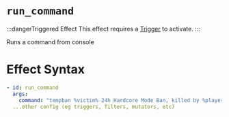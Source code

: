 # `run_command`
:::dangerTriggered Effect
This effect requires a [Trigger](https://plugins.auxilor.io/effects/all-triggers) to activate.
:::

Runs a command from console

# Effect Syntax
```yaml
- id: run_command
  args:
    command: "tempban %victim% 24h Hardcore Mode Ban, killed by %player%" # Supports %player% and %victim% as placeholders (victim will only be used if there is a player as a victim for this effect)
  ...other config (eg triggers, filters, mutators, etc)
```